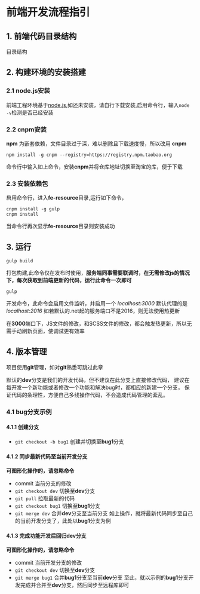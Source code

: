 

# 前端开发流程指引


## 1. 前端代码目录结构
目录结构

## 2. 构建环境的安装搭建

### 2.1 node.js安装
前端工程环境基于[node.js],如还未安装，请自行下载安装,启用命令行，输入`node -v`检测是否已经安装

### 2.2 cnpm安装
**npm** 为嵌套依赖，文件目录过于深，难以删除且下载速度慢，所以改用 **cnpm**

    npm install -g cnpm --registry=https://registry.npm.taobao.org

命令行中输入如上命令，安装**cnpm**并将仓库地址切换至淘宝的库，便于下载

### 2.3 安装依赖包
启用命令行，进入**fe-resource**目录,运行如下命令，

    cnpm install -g gulp
    cnpm install

当命令行再次显示**fe-resource**目录则安装成功

## 3. 运行

    gulp build

打包构建,此命令仅在发布时使用，**服务端同事需要联调时，在无需修改js的情况下，每次获取到前端更新的代码，运行此命令一次即可**

    gulp

开发命令，此命令会启用文件监听，并启用一个 *localhost:3000* 默认代理的是 *localhost:2016* 如若默认的.net起的服务端口不是2016，则无法使用热更新

在**3000**端口下，JS文件的修改，和SCSS文件的修改，都会触发热更新，所以无需手动刷新页面，使调试更有效率

## 4. 版本管理
项目使用**git**管理，如对**git**熟悉可跳过此章

默认的**dev**分支是我们的开发代码，但不建议在此分支上直接修改代码，
建议在每开发一个新功能或者修改一个功能和解决bug时，都相应的新建一个分支，
保证代码的条理性，方便自己多线操作代码，不会造成代码管理的紊乱。

### 4.1 bug分支示例

#### 4.1.1 创建分支
* `git checkout -b bug1` 创建并切换至**bug1**分支

#### 4.1.2 同步最新代码至当前开发分支
**可图形化操作的，请忽略命令**
* commit 当前分支的修改
* `git checkout dev` 切换至**dev**分支
* `git pull` 拉取最新的代码
* `git checkout bug1` 切换至**bug1**分支
* `git merge dev` 合并**dev**分支至当前分支
如上操作，就将最新代码同步至自己的当前开发分支了，此处以**bug1**分支为例

#### 4.1.3 完成功能开发后回归**dev**分支
**可图形化操作的，请忽略命令**
* commit 当前开发分支的修改
* `git checkout dev` 切换至**dev**分支
* `git merge bug1` 合并**bug1**分支至当前**dev**分支
至此，就以示例的**bug1**分支开发完成并合并至**dev**分支，然后同步至远程库即可


[node.js]: https://nodejs.org/zh-cn/